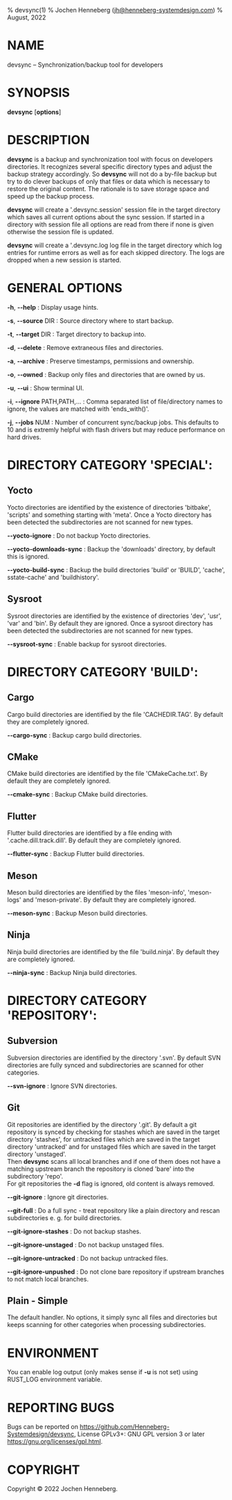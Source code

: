 % devsync(1)
% Jochen Henneberg (jh@henneberg-systemdesign.com)
% August, 2022

[comment]: # (generate man file with 'pandoc devsync.1.md -s -t man > devsync.1')

# NAME

devsync – Synchronization/backup tool for developers

# SYNOPSIS

**devsync** [**options**]

# DESCRIPTION

**devsync** is a backup and synchronization tool with focus on
developers directories. It recognizes several specific directory types
and adjust the backup strategy accordingly. So **devsync** will not do
a by-file backup but try to do clever backups of only that files or
data which is necessary to restore the original content. The rationale
is to save storage space and speed up the backup process.

**devsync** will create a '.devsync.session' session file in the
target directory which saves all current options about the sync
session. If started in a directory with session file all options are
read from there if none is given otherwise the session file is
updated.

**devsync** will create a '.devsync.log log file in the target
directory which log entries for runtime errors as well as for each
skipped directory. The logs are dropped when a new session is started.

# GENERAL OPTIONS

**-h**, **\-\-help**
:   Display usage hints.

**-s**, **\-\-source** DIR
:   Source directory where to start backup.

**-t**, **\-\-target** DIR
:   Target directory to backup into.

**-d**, **\-\-delete**
:   Remove extraneous files and directories.

**-a**, **\-\-archive**
:   Preserve timestamps, permissions and ownership.

**-o**, **\-\-owned**
:   Backup only files and directories that are owned by us.

**-u**, **\-\-ui**
:   Show terminal UI.

**-i**, **\-\-ignore** PATH,PATH,...
:   Comma separated list of file/directory names to ignore, the values
    are matched with 'ends_with()'.

**-j**, **\-\-jobs** NUM
: Number of concurrent sync/backup jobs. This defaults to 10 and is
  extremly helpful with flash drivers but may reduce performance on
  hard drives.

# DIRECTORY CATEGORY 'SPECIAL':
## Yocto

Yocto directories are identified by the existence of directories
'bitbake', 'scripts' and something starting with 'meta'. Once a Yocto
directory has been detected the subdirectories are not scanned for new
types.

**\-\-yocto-ignore**
:   Do not backup Yocto directories.

**\-\-yocto-downloads-sync**
:   Backup the 'downloads' directory, by default this is ignored.

**\-\-yocto-build-sync**
:   Backup the build directories 'build' or 'BUILD', 'cache',
    sstate-cache' and 'buildhistory'.

## Sysroot

Sysroot directories are identified by the existence of directories
'dev', 'usr', 'var' and 'bin'. By default they are ignored. Once a
sysroot directory has been detected the subdirectories are not scanned
for new types.

**\-\-sysroot-sync**
:   Enable backup for sysroot directories.

# DIRECTORY CATEGORY 'BUILD':
## Cargo

Cargo build directories are identified by the file 'CACHEDIR.TAG'. By
default they are completely ignored.

**\-\-cargo-sync**
:   Backup cargo build directories.

## CMake

CMake build directories are identified by the file 'CMakeCache.txt'. By
default they are completely ignored.

**\-\-cmake-sync**
:   Backup CMake build directories.

## Flutter

Flutter build directories are identified by a file ending with
'.cache.dill.track.dill'. By default they are completely ignored.

**\-\-flutter-sync**
:   Backup Flutter build directories.

## Meson

Meson build directories are identified by the files 'meson-info',
'meson-logs' and 'meson-private'. By default they are completely
ignored.

**\-\-meson-sync**
:   Backup Meson build directories.

## Ninja

Ninja build directories are identified by the file 'build.ninja'. By
default they are completely ignored.

**\-\-ninja-sync**
:   Backup Ninja build directories.

# DIRECTORY CATEGORY 'REPOSITORY':
## Subversion

Subversion directories are identified by the directory '.svn'. By
default SVN directories are fully synced and subdirectories are
scanned for other categories.

**\-\-svn-ignore**
:   Ignore SVN directories.

## Git

Git repositories are identified by the directory '.git'. By default a
git repository is synced by checking for stashes which are saved in
the target directory 'stashes', for untracked files which are saved in
the target directory 'untracked' and for unstaged files which are
saved in the target directory 'unstaged'.  
Then **devsync** scans all local branches and if one of them does not
have a matching upstream branch the repository is cloned 'bare' into
the subdirectory 'repo'.  
For git repositories the **-d** flag is ignored, old content is always
removed.

**\-\-git-ignore**
:   Ignore git directories.

**\-\-git-full**
:   Do a full sync - treat repository like a plain directory and
    rescan subdirectories e. g. for build directories.

**\-\-git-ignore-stashes**
:   Do not backup stashes.

**\-\-git-ignore-unstaged**
:   Do not backup unstaged files.

**\-\-git-ignore-untracked**
:   Do not backup untracked files.

**\-\-git-ignore-unpushed**
:   Do not clone bare repository if upstream branches to not match
    local branches.

## Plain - Simple

The default handler. No options, it simply sync all files and
directories but keeps scanning for other categories when processing
subdirectories.

# ENVIRONMENT

You can enable log output (only makes sense if **-u** is not set)
using RUST_LOG environment variable.

# REPORTING BUGS

Bugs can be reported on
<https://github.com/Henneberg-Systemdesign/devsync>, License GPLv3+:
GNU GPL version 3 or later <https://gnu.org/licenses/gpl.html>.

# COPYRIGHT

Copyright © 2022 Jochen Henneberg.
